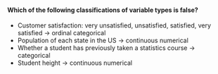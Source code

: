 #### Which of the following classifications of variable types is false? ####
* Customer satisfaction: very unsatisfied, unsatisfied, satisfied, very satisfied → ordinal categorical
* Population of each state in the US → continuous numerical
* Whether a student has previously taken a statistics course → categorical
* Student height → continuous numerical
